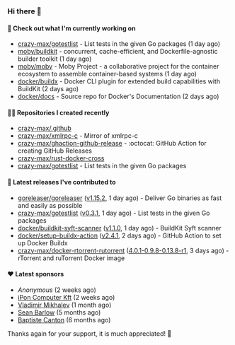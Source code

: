 ### Hi there 👋

#### 👷 Check out what I'm currently working on

- [crazy-max/gotestlist](https://github.com/crazy-max/gotestlist) - List tests in the given Go packages (1 day ago)
- [moby/buildkit](https://github.com/moby/buildkit) - concurrent, cache-efficient, and Dockerfile-agnostic builder toolkit (1 day ago)
- [moby/moby](https://github.com/moby/moby) - Moby Project - a collaborative project for the container ecosystem to assemble container-based systems (1 day ago)
- [docker/buildx](https://github.com/docker/buildx) - Docker CLI plugin for extended build capabilities with BuildKit (2 days ago)
- [docker/docs](https://github.com/docker/docs) - Source repo for Docker&#39;s Documentation (2 days ago)

#### 👨‍💻 Repositories I created recently

- [crazy-max/.github](https://github.com/crazy-max/.github)
- [crazy-max/xmlrpc-c](https://github.com/crazy-max/xmlrpc-c) - Mirror of xmlrpc-c
- [crazy-max/ghaction-github-release](https://github.com/crazy-max/ghaction-github-release) - :octocat: GitHub Action for creating GitHub Releases
- [crazy-max/rust-docker-cross](https://github.com/crazy-max/rust-docker-cross)
- [crazy-max/gotestlist](https://github.com/crazy-max/gotestlist) - List tests in the given Go packages

#### 🚀 Latest releases I've contributed to

- [goreleaser/goreleaser](https://github.com/goreleaser/goreleaser) ([v1.15.2](https://github.com/goreleaser/goreleaser/releases/tag/v1.15.2), 1 day ago) - Deliver Go binaries as fast and easily as possible
- [crazy-max/gotestlist](https://github.com/crazy-max/gotestlist) ([v0.3.1](https://github.com/crazy-max/gotestlist/releases/tag/v0.3.1), 1 day ago) - List tests in the given Go packages
- [docker/buildkit-syft-scanner](https://github.com/docker/buildkit-syft-scanner) ([v1.1.0](https://github.com/docker/buildkit-syft-scanner/releases/tag/v1.1.0), 1 day ago) - BuildKit Syft scanner
- [docker/setup-buildx-action](https://github.com/docker/setup-buildx-action) ([v2.4.1](https://github.com/docker/setup-buildx-action/releases/tag/v2.4.1), 2 days ago) - GitHub Action to set up Docker Buildx
- [crazy-max/docker-rtorrent-rutorrent](https://github.com/crazy-max/docker-rtorrent-rutorrent) ([4.0.1-0.9.8-0.13.8-r1](https://github.com/crazy-max/docker-rtorrent-rutorrent/releases/tag/4.0.1-0.9.8-0.13.8-r1), 3 days ago) - rTorrent and ruTorrent Docker image

#### ❤️ Latest sponsors
- _Anonymous_ (2 weeks ago)
- [iPon Computer Kft](https://github.com/iponcomputer) (2 weeks ago)
- [Vladimir Mikhalev](https://github.com/heyValdemar) (1 month ago)
- [Sean Barlow](https://github.com/woolrab6) (5 months ago)
- [Baptiste Canton](https://github.com/batmac) (6 months ago)

Thanks again for your support, it is much appreciated! 🙏
